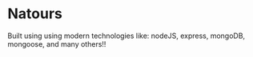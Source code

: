 # Natours

Built using using modern technologies like: nodeJS, express, mongoDB, mongoose, and many others!!
